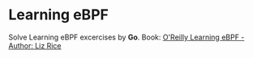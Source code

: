 # Learning eBPF

Solve Learning eBPF excercises by **Go**. Book: [O'Reilly Learning eBPF - Author: Liz Rice](https://www.oreilly.com/library/view/learning-ebpf/9781098135119/)
